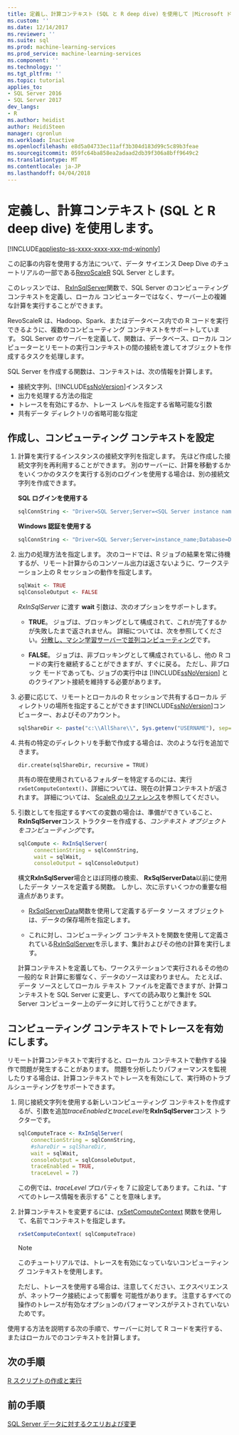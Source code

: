 ```yaml
---
title: 定義し、計算コンテキスト (SQL と R deep dive) を使用して |Microsoft ドキュメント
ms.custom: ''
ms.date: 12/14/2017
ms.reviewer: ''
ms.suite: sql
ms.prod: machine-learning-services
ms.prod_service: machine-learning-services
ms.component: ''
ms.technology: ''
ms.tgt_pltfrm: ''
ms.topic: tutorial
applies_to:
- SQL Server 2016
- SQL Server 2017
dev_langs:
- R
ms.author: heidist
author: HeidiSteen
manager: cgronlun
ms.workload: Inactive
ms.openlocfilehash: e8d5a04733ec11aff3b304d183d99c5c89b3feae
ms.sourcegitcommit: 059fc64ba858ea2adaad2db39f306a8bff9649c2
ms.translationtype: MT
ms.contentlocale: ja-JP
ms.lasthandoff: 04/04/2018
---
```

# <a name="define-and-use-compute-contexts-sql-and-r-deep-dive"></a>定義し、計算コンテキスト (SQL と R deep dive) を使用します。
[!INCLUDE[appliesto-ss-xxxx-xxxx-xxx-md-winonly](../../includes/appliesto-ss-xxxx-xxxx-xxx-md-winonly.md)]

この記事の内容を使用する方法について、データ サイエンス Deep Dive のチュートリアルの一部である[RevoScaleR](https://docs.microsoft.com/machine-learning-server/r-reference/revoscaler/revoscaler) SQL Server とします。

このレッスンでは、 [RxInSqlServer](https://docs.microsoft.com/machine-learning-server/r-reference/revoscaler/rxinsqlserver)関数で、SQL Server のコンピューティング コンテキストを定義し、ローカル コンピューターではなく、サーバー上の複雑な計算を実行することができます。 

RevoScaleR は、Hadoop、Spark、またはデータベース内での R コードを実行できるように、複数のコンピューティング コンテキストをサポートしています。 SQL Server のサーバーを定義して、関数は、データベース、ローカル コンピューターとリモートの実行コンテキストの間の接続を渡してオブジェクトを作成するタスクを処理します。

SQL Server を作成する関数は、コンテキストは、次の情報を計算します。

- 接続文字列、[!INCLUDE[ssNoVersion](../../includes/ssnoversion-md.md)]インスタンス
- 出力を処理する方法の指定
- トレースを有効にするか、トレース レベルを指定する省略可能な引数
- 共有データ ディレクトリの省略可能な指定

## <a name="create-and-set-a-compute-context"></a>作成し、コンピューティング コンテキストを設定

1. 計算を実行するインスタンスの接続文字列を指定します。  先ほど作成した接続文字列を再利用することができます。 別のサーバーに、計算を移動するかをいくつかのタスクを実行する別のログインを使用する場合は、別の接続文字列を作成できます。

    **SQL ログインを使用する**

      ```R
      sqlConnString <- "Driver=SQL Server;Server=<SQL Server instance name>; Database=<database name>;Uid=<SQL user name>;Pwd=<password>"
      ```

    **Windows 認証を使用する**

      ```R
      sqlConnString <- "Driver=SQL Server;Server=instance_name;Database=DeepDive;Trusted_Connection=True"
      ```
2. 出力の処理方法を指定します。 次のコードでは、R ジョブの結果を常に待機するが、リモート計算からのコンソール出力は返さないように、ワークステーション上の R セッションの動作を指定します。
  
    ```R
    sqlWait <- TRUE
    sqlConsoleOutput <- FALSE
    ```
  
    *RxInSqlServer* に渡す **wait** 引数は、次のオプションをサポートします。
  
    -   **TRUE**。 ジョブは、ブロッキングとして構成されて、これが完了するかが失敗したまで返されません。  詳細については、次を参照してください。[分散し、マシン学習サーバーで並列コンピューティング](https://docs.microsoft.com/machine-learning-server/r/how-to-revoscaler-distributed-computing)です。
  
    -   **FALSE**。 ジョブは、非ブロッキングとして構成されているし、他の R コードの実行を継続することができますが、すぐに戻る。 ただし、非ブロック モードであっても、ジョブの実行中は [!INCLUDE[ssNoVersion](../../includes/ssnoversion-md.md)] とのクライアント接続を維持する必要があります。

3. 必要に応じて、リモートとローカルの R セッションで共有するローカル ディレクトリの場所を指定することができます[!INCLUDE[ssNoVersion](../../includes/ssnoversion-md.md)]コンピューター、およびそのアカウント。

    ```R
    sqlShareDir <- paste("c:\\AllShare\\", Sys.getenv("USERNAME"), sep="")
    ```
    
4. 共有の特定のディレクトリを手動で作成する場合は、次のような行を追加できます。

    ```
    dir.create(sqlShareDir, recursive = TRUE)
    ```

    共有の現在使用されているフォルダーを特定するのには、実行`rxGetComputeContext()`、詳細については、現在の計算コンテキストが返されます。 詳細については、 [ScaleR のリファレンス](https://docs.microsoft.com/machine-learning-server/r-reference/revoscaler/)を参照してください。

4. 引数としてを指定するすべての変数の場合は、準備ができていること、 **RxInSqlServer**コンス トラクターを作成する、*コンテキスト オブジェクトをコンピューティング*です。

    ```R
    sqlCompute <- RxInSqlServer(  
         connectionString = sqlConnString,
         wait = sqlWait,
         consoleOutput = sqlConsoleOutput)
    ```
    
    構文**RxInSqlServer**場合とほぼ同様の検索、 **RxSqlServerData**以前に使用したデータ ソースを定義する関数。 しかし、次に示すいくつかの重要な相違点があります。
      
    - [RxSqlServerData](https://docs.microsoft.com/machine-learning-server/r-reference/revoscaler/rxsqlserverdata)関数を使用して定義するデータ ソース オブジェクトは、データの保存場所を指定します。
    
    - これに対し、コンピューティング コンテキストを関数を使用して定義されている[RxInSqlServer](https://docs.microsoft.com/machine-learning-server/r-reference/revoscaler/rxinsqlserver)を示します、集計およびその他の計算を実行します。
    
    計算コンテキストを定義しても、ワークステーションで実行されるその他の一般的な R 計算に影響なく、データのソースは変わりません。 たとえば、データ ソースとしてローカル テキスト ファイルを定義できますが、計算コンテキストを SQL Server に変更し、すべての読み取りと集計を SQL Server コンピューター上のデータに対して行うことができます。

## <a name="enable-tracing-on-the-compute-context"></a>コンピューティング コンテキストでトレースを有効にします。

リモート計算コンテキストで実行すると、ローカル コンテキストで動作する操作で問題が発生することがあります。 問題を分析したりパフォーマンスを監視したりする場合は、計算コンテキストでトレースを有効にして、実行時のトラブルシューティングをサポートできます。

1. 同じ接続文字列を使用する新しいコンピューティング コンテキストを作成するが、引数を追加*traceEnabled*と*traceLevel*を**RxInSqlServer**コンス トラクターです。

    ```R
    sqlComputeTrace <- RxInSqlServer(
        connectionString = sqlConnString,
        #shareDir = sqlShareDir,
        wait = sqlWait,
        consoleOutput = sqlConsoleOutput,
        traceEnabled = TRUE,
        traceLevel = 7)
    ```
  
    この例では、*traceLevel* プロパティを 7 に設定してあります。これは、"すべてのトレース情報を表示する" ことを意味します。

2. 計算コンテキストを変更するには、[rxSetComputeContext](https://docs.microsoft.com/machine-learning-server/r-reference/revoscaler/rxsetcomputecontext) 関数を使用して、名前でコンテキストを指定します。

    ```R
    rxSetComputeContext( sqlComputeTrace)
    ```

    > [!NOTE]
    > 
    > このチュートリアルでは、トレースを有効になっていないコンピューティング コンテキストを使用します。 
    > 
    > ただし、トレースを使用する場合は、注意してください、エクスペリエンスが、ネットワーク接続によって影響を 可能性があります。 注意するすべての操作のトレースが有効なオプションのパフォーマンスがテストされていないためです。

使用する方法を説明する次の手順で、サーバーに対して R コードを実行する、またはローカルでのコンテキストを計算します。

## <a name="next-step"></a>次の手順

[R スクリプトの作成と実行](../../advanced-analytics/tutorials/deepdive-create-and-run-r-scripts.md)

## <a name="previous-step"></a>前の手順

[SQL Server データに対するクエリおよび変更](../../advanced-analytics/tutorials/deepdive-query-and-modify-the-sql-server-data.md)
